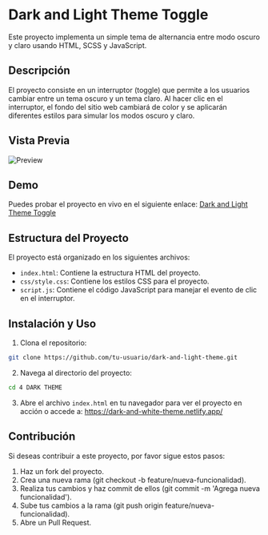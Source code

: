 # Dark and Light Theme Toggle

Este proyecto implementa un simple tema de alternancia entre modo oscuro y claro usando HTML, SCSS y JavaScript.

## Descripción

El proyecto consiste en un interruptor (toggle) que permite a los usuarios cambiar entre un tema oscuro y un tema claro. Al hacer clic en el interruptor, el fondo del sitio web cambiará de color y se aplicarán diferentes estilos para simular los modos oscuro y claro.

## Vista Previa

![Preview](./assets/demostración.gif)

## Demo

Puedes probar el proyecto en vivo en el siguiente enlace: [Dark and Light Theme Toggle](https://dark-and-white-theme.netlify.app/)

## Estructura del Proyecto

El proyecto está organizado en los siguientes archivos:

- `index.html`: Contiene la estructura HTML del proyecto.
- `css/style.css`: Contiene los estilos CSS para el proyecto.
- `script.js`: Contiene el código JavaScript para manejar el evento de clic en el interruptor.


## Instalación y Uso

1. Clona el repositorio:

```bash
git clone https://github.com/tu-usuario/dark-and-light-theme.git
```

2. Navega al directorio del proyecto:

```bash
cd 4 DARK THEME
```

3. Abre el archivo `index.html` en tu navegador para ver el proyecto en acción o accede a: https://dark-and-white-theme.netlify.app/

## Contribución

Si deseas contribuir a este proyecto, por favor sigue estos pasos:

1. Haz un fork del proyecto.
2. Crea una nueva rama (git checkout -b feature/nueva-funcionalidad).
3. Realiza tus cambios y haz commit de ellos (git commit -m 'Agrega nueva funcionalidad').
4. Sube tus cambios a la rama (git push origin feature/nueva-funcionalidad).
5. Abre un Pull Request.
